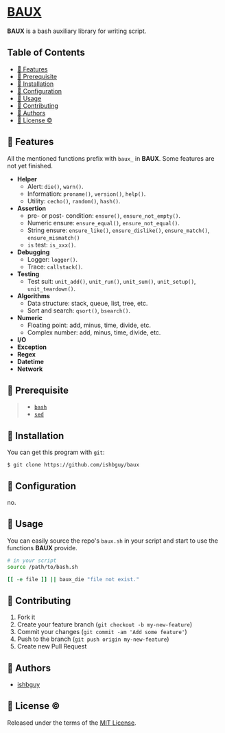 # [BAUX](https://github.com/ishbguy/baux)

**BAUX** is a bash auxiliary library for writing script.

## Table of Contents

+ [:art: Features](#art-features)
+ [:straight_ruler: Prerequisite](#straight_ruler-prerequisite)
+ [:rocket: Installation](#rocket-installation)
+ [:memo: Configuration](#memo-configuration)
+ [:notebook: Usage](#notebook-usage)
+ [:hibiscus: Contributing](#hibiscus-contributing)
+ [:boy: Authors](#boy-authors)
+ [:scroll: License :copyright:](#scroll-license-copyright)

## :art: Features

All the mentioned functions prefix with `baux_` in **BAUX**. Some features are not yet finished.

+ **Helper**
    - Alert: `die()`, `warn()`.
    - Information: `proname()`, `version()`, `help()`.
    - Utility: `cecho()`, `random()`, `hash()`.
+ **Assertion**
    - pre- or post- condition: `ensure()`, `ensure_not_empty()`.
    - Numeric ensure: `ensure_equal()`, `ensure_not_equal()`.
    - String ensure: `ensure_like()`, `ensure_dislike()`, `ensure_match()`, `ensure_mismatch()`
    - `is` test: `is_xxx()`.
+ **Debugging**
    - Logger: `logger()`.
    - Trace: `callstack()`.
+ **Testing**
    - Test suit: `unit_add()`, `unit_run()`, `unit_sum()`, `unit_setup()`, `unit_teardown()`.
+ **Algorithms**
    - Data structure: stack, queue, list, tree, etc.
    - Sort and search: `qsort()`, `bsearch()`.
+ **Numeric**
    - Floating point: add, minus, time, divide, etc.
    - Complex number: add, minus, time, divide, etc.
+ **I/O**
+ **Exception**
+ **Regex**
+ **Datetime**
+ **Network**

## :straight_ruler: Prerequisite

> + [`bash`](https://www.gnu.org/software/bash/bash.html)
> + [`sed`](https://www.gnu.org/software/sed/)

## :rocket: Installation

You can get this program with `git`:

```
$ git clone https://github.com/ishbguy/baux
```

## :memo: Configuration

no.

## :notebook: Usage

You can easily source the repo's `baux.sh` in your script and start to use the functions **BAUX** provide.

```bash
# in your script
source /path/to/bash.sh

[[ -e file ]] || baux_die "file not exist."
```

## :hibiscus: Contributing

1. Fork it
2. Create your feature branch (`git checkout -b my-new-feature`)
3. Commit your changes (`git commit -am 'Add some feature'`)
4. Push to the branch (`git push origin my-new-feature`)
5. Create new Pull Request

## :boy: Authors

+ [ishbguy](https://github.com/ishbguy)

## :scroll: License :copyright:

Released under the terms of the [MIT License](https://opensource.org/licenses/MIT).
